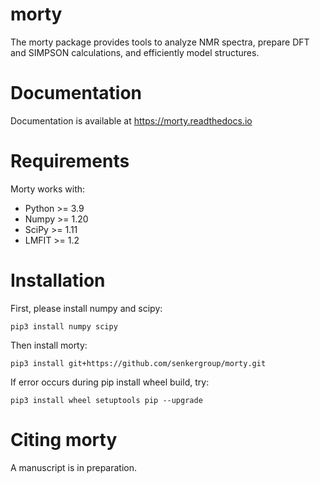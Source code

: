 morty
=====
The morty package provides tools to analyze NMR spectra, prepare DFT and SIMPSON calculations, and efficiently model structures.

Documentation
=============
Documentation is available at https://morty.readthedocs.io


Requirements
============
Morty works with:
- Python >= 3.9
- Numpy  >= 1.20
- SciPy  >= 1.11
- LMFIT  >= 1.2

Installation
============
First, please install numpy and scipy:

    pip3 install numpy scipy

Then install morty:

    pip3 install git+https://github.com/senkergroup/morty.git

If error occurs during pip install wheel build, try:

    pip3 install wheel setuptools pip --upgrade

Citing morty
============
A manuscript is in preparation.
